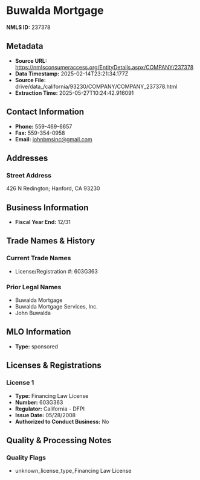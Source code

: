 # Buwalda Mortgage

**NMLS ID:** 237378

## Metadata
- **Source URL:** https://nmlsconsumeraccess.org/EntityDetails.aspx/COMPANY/237378
- **Data Timestamp:** 2025-02-14T23:21:34.177Z
- **Source File:** drive/data_/california/93230/COMPANY/COMPANY_237378.html
- **Extraction Time:** 2025-05-27T10:24:42.916091

## Contact Information
- **Phone:** 559-469-6657
- **Fax:** 559-354-0958
- **Email:** johnbmsinc@gmail.com

## Addresses
### Street Address
426 N Redington; Hanford, CA 93230

## Business Information
- **Fiscal Year End:** 12/31

## Trade Names & History
### Current Trade Names
- License/Registration #: 603G363

### Prior Legal Names
- Buwalda Mortgage
- Buwalda Mortgage Services, Inc.
- John Buwalda

## MLO Information
- **Type:** sponsored

## Licenses & Registrations

### License 1
- **Type:** Financing Law License
- **Number:** 603G363
- **Regulator:** California - DFPI
- **Issue Date:** 05/28/2008
- **Authorized to Conduct Business:** No

## Quality & Processing Notes
### Quality Flags
- unknown_license_type_Financing Law License
